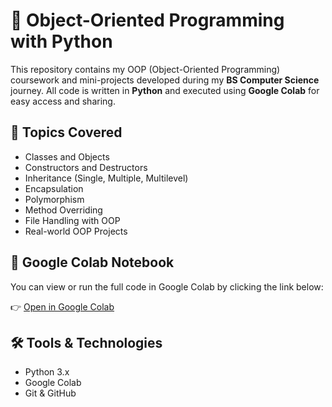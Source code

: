 # 🧠 Object-Oriented Programming with Python

This repository contains my OOP (Object-Oriented Programming) coursework and mini-projects developed during my **BS Computer Science** journey. All code is written in **Python** and executed using **Google Colab** for easy access and sharing.

## 📌 Topics Covered

- Classes and Objects
- Constructors and Destructors
- Inheritance (Single, Multiple, Multilevel)
- Encapsulation
- Polymorphism
- Method Overriding
- File Handling with OOP
- Real-world OOP Projects

## 🔗 Google Colab Notebook

You can view or run the full code in Google Colab by clicking the link below:

👉 [Open in Google Colab](https://colab.research.google.com/drive/1wye-vSOIssoznz-LzXA42r9UE9G7YBvk#scrollTo=Gjk_Px_Vd1CA)


## 🛠️ Tools & Technologies

- Python 3.x
- Google Colab
- Git & GitHub



